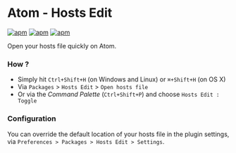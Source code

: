# Atom - Hosts Edit

[![apm](https://img.shields.io/apm/v/hosts-edit.svg)](https://github.com/crtlf/hosts-edit/tags) [![apm](https://img.shields.io/apm/dm/hosts-edit.svg)](https://atom.io/packages/hosts-edit) [![apm](https://img.shields.io/apm/l/hosts-edit.svg)](https://github.com/crtlf/hosts-edit/blob/master/LICENSE.md)

Open your hosts file quickly on Atom.

### How ?

* Simply hit `Ctrl+Shift+H` (on Windows and Linux) or `⌘+Shift+H` (on OS X)
* Via `Packages` > `Hosts Edit` > `Open hosts file`
* Or via the _Command Palette_ (`Ctrl+Shift+P`) and choose `Hosts Edit : Toggle`

### Configuration

You can override the default location of your hosts file in the plugin settings, via `Preferences > Packages > Hosts Edit > Settings`.
